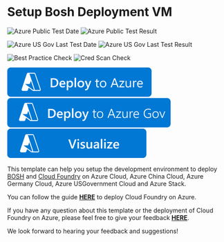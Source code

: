 # Setup Bosh Deployment VM

![Azure Public Test Date](https://azurequickstartsservice.blob.core.windows.net/badges/application-workloads/bosh/bosh-setup/PublicLastTestDate.svg)
![Azure Public Test Result](https://azurequickstartsservice.blob.core.windows.net/badges/application-workloads/bosh/bosh-setup/PublicDeployment.svg)

![Azure US Gov Last Test Date](https://azurequickstartsservice.blob.core.windows.net/badges/application-workloads/bosh/bosh-setup/FairfaxLastTestDate.svg)
![Azure US Gov Last Test Result](https://azurequickstartsservice.blob.core.windows.net/badges/application-workloads/bosh/bosh-setup/FairfaxDeployment.svg)

![Best Practice Check](https://azurequickstartsservice.blob.core.windows.net/badges/application-workloads/bosh/bosh-setup/BestPracticeResult.svg)
![Cred Scan Check](https://azurequickstartsservice.blob.core.windows.net/badges/application-workloads/bosh/bosh-setup/CredScanResult.svg)

[![Deploy To Azure](https://raw.githubusercontent.com/Azure/azure-quickstart-templates/master/1-CONTRIBUTION-GUIDE/images/deploytoazure.svg?sanitize=true)](https://portal.azure.com/#create/Microsoft.Template/uri/https%3A%2F%2Fraw.githubusercontent.com%2FAzure%2Fazure-quickstart-templates%2Fmaster%2Fapplication-workloads%2Fbosh%2Fbosh-setup%2Fazuredeploy.json)  [![Deploy To Azure US Gov](https://raw.githubusercontent.com/Azure/azure-quickstart-templates/master/1-CONTRIBUTION-GUIDE/images/deploytoazuregov.svg?sanitize=true)](https://portal.azure.us/#create/Microsoft.Template/uri/https%3A%2F%2Fraw.githubusercontent.com%2FAzure%2Fazure-quickstart-templates%2Fmaster%2Fapplication-workloads%2Fbosh%2Fbosh-setup%2Fazuredeploy.json)  [![Visualize](https://raw.githubusercontent.com/Azure/azure-quickstart-templates/master/1-CONTRIBUTION-GUIDE/images/visualizebutton.svg?sanitize=true)](http://armviz.io/#/?load=https%3A%2F%2Fraw.githubusercontent.com%2FAzure%2Fazure-quickstart-templates%2Fmaster%2Fapplication-workloads%2Fbosh%2Fbosh-setup%2Fazuredeploy.json)

This template can help you setup the development environment to deploy [BOSH](http://bosh.io/) and [Cloud Foundry](https://www.cloudfoundry.org/) on Azure Cloud, Azure China Cloud, Azure Germany Cloud, Azure USGovernment Cloud and Azure Stack.

You can follow the guide [**HERE**](https://github.com/cloudfoundry-incubator/bosh-azure-cpi-release/blob/master/docs/guidance.md) to deploy Cloud Foundry on Azure.

If you have any question about this template or the deployment of Cloud Foundry on Azure, please feel free to give your feedback [**HERE**](https://github.com/cloudfoundry-incubator/bosh-azure-cpi-release/issues).

We look forward to hearing your feedback and suggestions!
